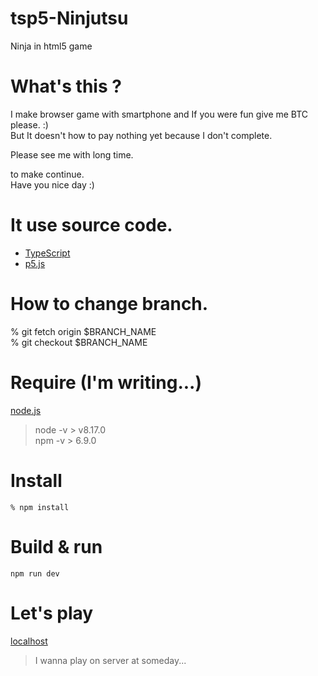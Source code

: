 # tsp5-Ninjutsu
Ninja in html5 game

# What's this ?
I make browser game with smartphone and If you were fun give me BTC please. :)  
But It doesn't how to pay nothing yet because I don't complete.  
  
Please see me with long time.  
  
to make continue.  
Have you nice day :)  


# It use source code.
- [TypeScript](https://www.typescriptlang.org/)
- [p5.js](https://p5js.org/)

# How to change branch.
% git fetch origin $BRANCH_NAME  
% git checkout $BRANCH_NAME  

# Require (I'm writing...)
[node.js](https://nodejs.org/)
> node -v > v8.17.0  
> npm -v > 6.9.0   
  
# Install
```
% npm install  
```

# Build & run
```
npm run dev  
```

# Let's play
[localhost](http://localhost:1234/)  
> I wanna play on server at someday...

